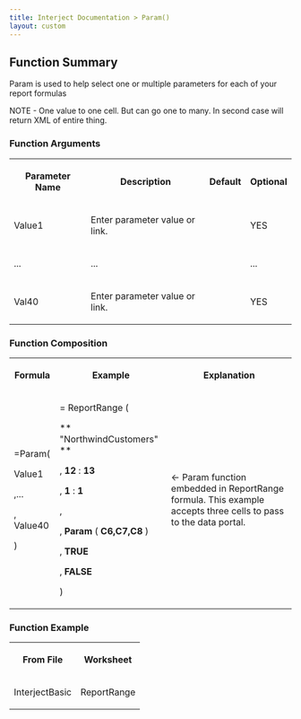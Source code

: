```yaml
---
title: Interject Documentation > Param()
layout: custom
---
```

##  Function Summary

Param is used to help select one or multiple parameters for each of your
report formulas

NOTE - One value to one cell. But can go one to many. In second case will
return XML of entire thing.

###  Function Arguments  
  
<table>  
<tr>  
<th>

Parameter Name

</th>  
<th>

Description

</th>  
<th>

Default

</th>  
<th>

Optional

</th> </tr>  
<tr>  
<td>

Value1

</td>  
<td>

Enter parameter value or link.

</td>  
<td>

</td>  
<td>

YES

</td> </tr>  
<tr>  
<td>

...

</td>  
<td>

...

</td>  
<td>

</td>  
<td>

...

</td> </tr>  
<tr>  
<td>

Val40  
</td>  
<td>

Enter parameter value or link.

</td>  
<td>

</td>  
<td>

YES

</td> </tr> </table>

###  Function Composition  
  
<table>  
<tr>  
<th>

Formula

</th>  
<th>

Example

</th>  
<th>

Explanation

</th> </tr>  
<tr>  
<td>

=Param(

Value1

,...

,  Value40

)

</td>  
<td>

=  ReportRange  (

** "NorthwindCustomers"  **

,  **12** :  **13**

,  **1** :  **1**

,

, **Param** (  **C6,C7,C8** )

,  **TRUE**

,  **FALSE**

)

</td>  
<td>

← Param function embedded in ReportRange formula. This example accepts three
cells to pass to the data portal.

</td> </tr> </table>

###  Function Example  
  
<table>  
<tr>  
<th>

From File

</th>  
<th>

Worksheet

</th> </tr>  
<tr>  
<td>

InterjectBasic

</td>  
<td>

ReportRange

</td> </tr> </table>

